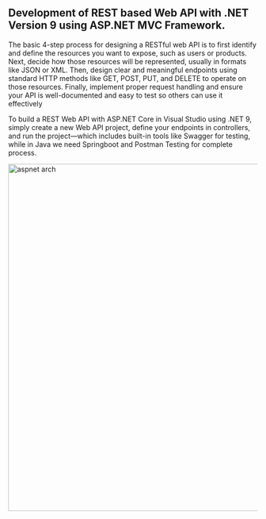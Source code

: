 ## Development of REST based Web API with .NET Version 9 using ASP.NET MVC Framework. 
The basic 4-step process for designing a RESTful web API is to first identify and define the resources you want to expose, such as users or products. Next, decide how those resources will be represented, usually in formats like JSON or XML. Then, design clear and meaningful endpoints using standard HTTP methods like GET, POST, PUT, and DELETE to operate on those resources. Finally, implement proper request handling and ensure your API is well-documented and easy to test so others can use it effectively

To build a REST Web API with ASP.NET Core in Visual Studio using .NET 9, simply create a new Web API project, define your endpoints in controllers, and run the project—which includes built-in tools like Swagger for testing, while in Java we need Springboot and Postman Testing for complete process.

<img width="1280" height="700" alt="aspnet arch" src="https://github.com/user-attachments/assets/52532d55-ffb2-4db9-b37d-6a492b0a13b1" />
